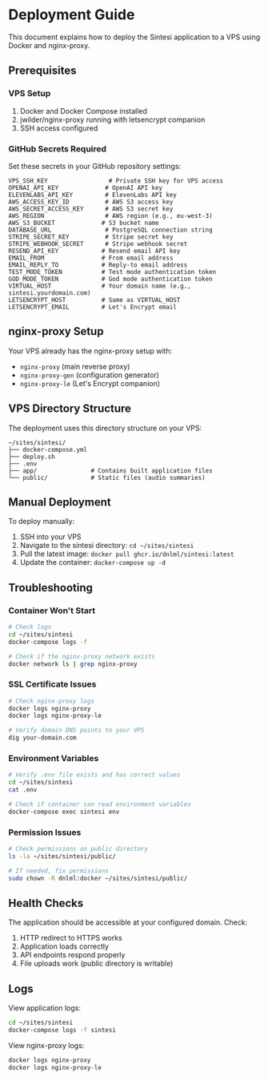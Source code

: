 # Deployment Guide

This document explains how to deploy the Sintesi application to a VPS using Docker and nginx-proxy.

## Prerequisites

### VPS Setup

1. Docker and Docker Compose installed
2. jwilder/nginx-proxy running with letsencrypt companion
3. SSH access configured

### GitHub Secrets Required

Set these secrets in your GitHub repository settings:

```
VPS_SSH_KEY                 # Private SSH key for VPS access
OPENAI_API_KEY             # OpenAI API key
ELEVENLABS_API_KEY         # ElevenLabs API key
AWS_ACCESS_KEY_ID          # AWS S3 access key
AWS_SECRET_ACCESS_KEY      # AWS S3 secret key
AWS_REGION                 # AWS region (e.g., eu-west-3)
AWS_S3_BUCKET             # S3 bucket name
DATABASE_URL               # PostgreSQL connection string
STRIPE_SECRET_KEY          # Stripe secret key
STRIPE_WEBHOOK_SECRET      # Stripe webhook secret
RESEND_API_KEY            # Resend email API key
EMAIL_FROM                # From email address
EMAIL_REPLY_TO            # Reply-to email address
TEST_MODE_TOKEN           # Test mode authentication token
GOD_MODE_TOKEN            # God mode authentication token
VIRTUAL_HOST              # Your domain name (e.g., sintesi.yourdomain.com)
LETSENCRYPT_HOST          # Same as VIRTUAL_HOST
LETSENCRYPT_EMAIL         # Let's Encrypt email
```

## nginx-proxy Setup

Your VPS already has the nginx-proxy setup with:

- `nginx-proxy` (main reverse proxy)
- `nginx-proxy-gen` (configuration generator)
- `nginx-proxy-le` (Let's Encrypt companion)

## VPS Directory Structure

The deployment uses this directory structure on your VPS:

```
~/sites/sintesi/
├── docker-compose.yml
├── deploy.sh
├── .env
├── app/               # Contains built application files
└── public/            # Static files (audio summaries)
```

## Manual Deployment

To deploy manually:

1. SSH into your VPS
2. Navigate to the sintesi directory: `cd ~/sites/sintesi`
3. Pull the latest image: `docker pull ghcr.io/dnlml/sintesi:latest`
4. Update the container: `docker-compose up -d`

## Troubleshooting

### Container Won't Start

```bash
# Check logs
cd ~/sites/sintesi
docker-compose logs -f

# Check if the nginx-proxy network exists
docker network ls | grep nginx-proxy
```

### SSL Certificate Issues

```bash
# Check nginx-proxy logs
docker logs nginx-proxy
docker logs nginx-proxy-le

# Verify domain DNS points to your VPS
dig your-domain.com
```

### Environment Variables

```bash
# Verify .env file exists and has correct values
cd ~/sites/sintesi
cat .env

# Check if container can read environment variables
docker-compose exec sintesi env
```

### Permission Issues

```bash
# Check permissions on public directory
ls -la ~/sites/sintesi/public/

# If needed, fix permissions
sudo chown -R dnlml:docker ~/sites/sintesi/public/
```

## Health Checks

The application should be accessible at your configured domain. Check:

1. HTTP redirect to HTTPS works
2. Application loads correctly
3. API endpoints respond properly
4. File uploads work (public directory is writable)

## Logs

View application logs:

```bash
cd ~/sites/sintesi
docker-compose logs -f sintesi
```

View nginx-proxy logs:

```bash
docker logs nginx-proxy
docker logs nginx-proxy-le
```
